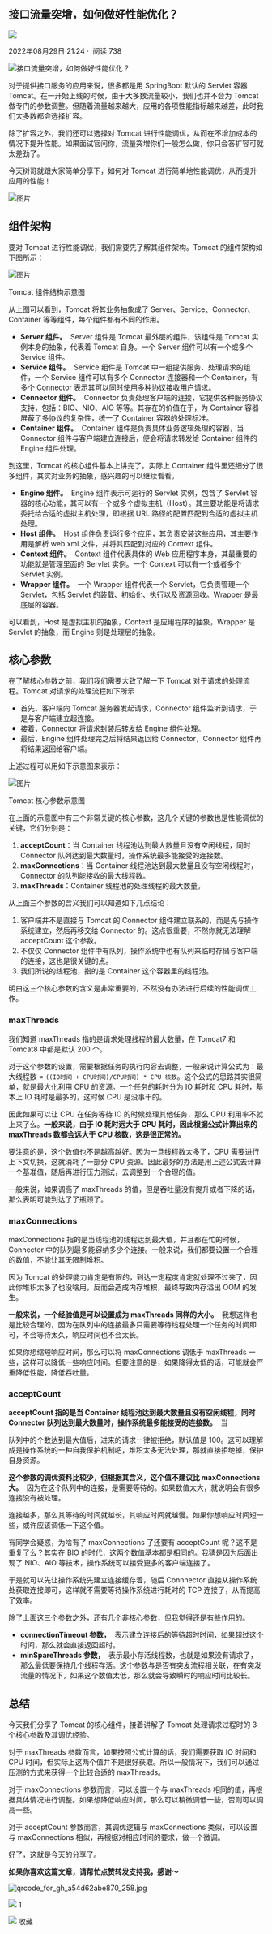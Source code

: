    

## 接口流量突增，如何做好性能优化？

[![](https://p9-passport.byteacctimg.com/img/user-avatar/023f14b3a5377f09b98af09696e3c6ac~300x300.image)](https://juejin.cn/user/4353721774901806)

2022年08月29日 21:24 ·  阅读 738

![接口流量突增，如何做好性能优化？](https://p6-juejin.byteimg.com/tos-cn-i-k3u1fbpfcp/9689ec5c76404919972de79458571a64~tplv-k3u1fbpfcp-zoom-crop-mark:3024:3024:3024:1702.awebp?)  

对于提供接口服务的应用来说，很多都是用 SpringBoot 默认的 Servlet 容器 Tomcat。在一开始上线的时候，由于大多数流量较小，我们也并不会为 Tomcat 做专门的参数调整。但随着流量越来越大，应用的各项性能指标越来越差，此时我们大多数都会选择扩容。

除了扩容之外，我们还可以选择对 Tomcat 进行性能调优，从而在不增加成本的情况下提升性能。如果面试官问你，流量突增你们一般怎么做，你只会答扩容可就太差劲了。

今天树哥就跟大家简单分享下，如何对 Tomcat 进行简单地性能调优，从而提升应用的性能！

![图片](https://p3-juejin.byteimg.com/tos-cn-i-k3u1fbpfcp/d22e3dfa60494d8892ffa4ecc4cedefa~tplv-k3u1fbpfcp-zoom-in-crop-mark:3024:0:0:0.awebp)

## 组件架构

要对 Tomcat 进行性能调优，我们需要先了解其组件架构。Tomcat 的组件架构如下图所示：

![图片](https://p3-juejin.byteimg.com/tos-cn-i-k3u1fbpfcp/a5bc2fa976e14cceb85157be2ef11aba~tplv-k3u1fbpfcp-zoom-in-crop-mark:3024:0:0:0.awebp)

Tomcat 组件结构示意图

从上图可以看到，Tomcat 将其业务抽象成了 Server、Service、Connector、Container 等等组件，每个组件都有不同的作用。

-   **Server 组件。**  Server 组件是 Tomcat 最外层的组件，该组件是 Tomcat 实例本身的抽象，代表着 Tomcat 自身。一个 Server 组件可以有一个或多个 Service 组件。
-   **Service 组件。**  Service 组件是 Tomcat 中一组提供服务、处理请求的组件，一个 Service 组件可以有多个 Connector 连接器和一个 Container，有多个 Connector 表示其可以同时使用多种协议接收用户请求。
-   **Connector 组件。**  Connector 负责处理客户端的连接，它提供各种服务协议支持，包括：BIO、NIO、AIO 等等。其存在的价值在于，为 Container 容器屏蔽了多协议的复杂性，统一了 Container 容器的处理标准。
-   **Container 组件。**  Container 组件是负责具体业务逻辑处理的容器，当 Connector 组件与客户端建立连接后，便会将请求转发给 Container 组件的 Engine 组件处理。

到这里，Tomcat 的核心组件基本上讲完了。实际上 Container 组件里还细分了很多组件，其实对业务的抽象，感兴趣的可以继续看看。

-   **Engine 组件。**  Engine 组件表示可运行的 Servlet 实例，包含了 Servlet 容器的核心功能，其可以有一个或多个虚拟主机（Host）。其主要功能是将请求委托给合适的虚拟主机处理，即根据 URL 路径的配置匹配到合适的虚拟主机处理。
-   **Host 组件。**  Host 组件负责运行多个应用，其负责安装这些应用，其主要作用是解析 web.xml 文件，并将其匹配到对应的 Context 组件。
-   **Context 组件。**  Context 组件代表具体的 Web 应用程序本身，其最重要的功能就是管理里面的 Servlet 实例。一个 Context 可以有一个或者多个 Servlet 实例。
-   **Wrapper 组件。**  一个 Wrapper 组件代表一个 Servlet，它负责管理一个 Servlet，包括 Servlet 的装载、初始化、执行以及资源回收。Wrapper 是最底层的容器。

可以看到，Host 是虚拟主机的抽象，Context 是应用程序的抽象，Wrapper 是 Servlet 的抽象，而 Engine 则是处理层的抽象。

## 核心参数

在了解核心参数之前，我们我们需要大致了解一下 Tomcat 对于请求的处理流程。Tomcat 对请求的处理流程如下所示：

-   首先，客户端向 Tomcat 服务器发起请求，Connector 组件监听到请求，于是与客户端建立起连接。
-   接着，Connector 将请求封装后转发给 Engine 组件处理。
-   最后，Engine 组件处理完之后将结果返回给 Connector，Connector 组件再将结果返回给客户端。

上述过程可以用如下示意图来表示：

![图片](https://p3-juejin.byteimg.com/tos-cn-i-k3u1fbpfcp/c20dd3cb5c034c6da36f7c959717cbd6~tplv-k3u1fbpfcp-zoom-in-crop-mark:3024:0:0:0.awebp)

Tomcat 核心参数示意图

在上面的示意图中有三个非常关键的核心参数，这几个关键的参数也是性能调优的关键，它们分别是：

1.  **acceptCount**：当 Container 线程池达到最大数量且没有空闲线程，同时 Connector 队列达到最大数量时，操作系统最多能接受的连接数。
2.  **maxConnections**：当 Container 线程池达到最大数量且没有空闲线程时，Connector 的队列能接收的最大线程数。
3.  **maxThreads**：Container 线程池的处理线程的最大数量。

从上面三个参数的含义我们可以知道如下几点结论：

1.  客户端并不是直接与 Tomcat 的 Connector 组件建立联系的，而是先与操作系统建立，然后再移交给 Connector 的。这点很重要，不然你就无法理解 acceptCount 这个参数。
2.  不仅仅 Connector 组件中有队列，操作系统中也有队列来临时存储与客户端的连接，这也是很关键的点。
3.  我们所说的线程池，指的是 Container 这个容器里的线程池。

明白这三个核心参数的含义是非常重要的，不然没有办法进行后续的性能调优工作。

### maxThreads

我们知道 maxThreads 指的是请求处理线程的最大数量，在 Tomcat7 和 Tomcat8 中都是默认 200 个。

对于这个参数的设置，需要根据任务的执行内容去调整，一般来说计算公式为：最大线程数 = `((IO时间 + CPU时间)/CPU时间) * CPU 核数`。这个公式的思路其实很简单，就是最大化利用 CPU 的资源。一个任务的耗时分为 IO 耗时和 CPU 耗时，基本上 IO 耗时是最多的，这时候 CPU 是没事干的。

因此如果可以让 CPU 在任务等待 IO 的时候处理其他任务，那么 CPU 利用率不就上来了么。**一般来说，由于 IO 耗时远大于 CPU 耗时，因此根据公式计算出来的 maxThreads 数都会远大于 CPU 核数，这是很正常的。**

要注意的是，这个数值也不是越高越好。因为一旦线程数太多了，CPU 需要进行上下文切换，这就消耗了一部分 CPU 资源。因此最好的办法是用上述公式去计算一个基准值，随后再进行压力测试，去调整到一个合理的值。

一般来说，如果调高了 maxThreads 的值，但是吞吐量没有提升或者下降的话，那么表明可能到达了了瓶颈了。

### maxConnections

maxConnections 指的是当线程池的线程达到最大值，并且都在忙的时候，Connector 中的队列最多能容纳多少个连接。一般来说，我们都要设置一个合理的数值，不能让其无限制堆积。

因为 Tomcat 的处理能力肯定是有限的，到达一定程度肯定就处理不过来了，因此你堆积太多了也没啥用，反而会造成内存堆积，最终导致内存溢出 OOM 的发生。

**一般来说，一个经验值是可以设置成为 maxThreads 同样的大小。**  我想这样也是比较合理的，因为在队列中的连接最多只需要等待线程处理一个任务的时间即可，不会等待太久，响应时间也不会太长。

如果你想缩短响应时间，那么可以将 maxConnections 调低于 maxThreads 一些，这样可以降低一些响应时间。但要注意的是，如果降得太低的话，可能就会严重降低性能，降低吞吐量。

### acceptCount

**acceptCount 指的是当 Container 线程池达到最大数量且没有空闲线程，同时 Connector 队列达到最大数量时，操作系统最多能接受的连接数。**  当

队列中的个数达到最大值后，进来的请求一律被拒绝，默认值是 100。这可以理解成是操作系统的一种自我保护机制吧，堆积太多无法处理，那就直接拒绝掉，保护自身资源。

**这个参数的调优资料比较少，但根据其含义，这个值不建议比 maxConnections 大。**  因为在这个队列中的连接，是需要等待的。如果数值太大，就说明会有很多连接没有被处理。

连接越多，那么其等待的时间就越长，其响应时间就越慢。如果你想响应时间短一些，或许应该调低一下这个值。

有同学会疑惑，为啥有了 maxConnections 了还要有 acceptCount 呢？这不是重复了么？其实在 BIO 的时代，这两个数值基本都是相同的。我猜是因为后面出现了 NIO、AIO 等技术，操作系统可以接受更多的客户端连接了。

于是就可以先让操作系统先建立连接缓存着，随后 Connnector 直接从操作系统处获取连接即可，这样就不需要等待操作系统进行耗时的 TCP 连接了，从而提高了效率。

除了上面这三个参数之外，还有几个非核心参数，但我觉得还是有些作用的。

-   **connectionTimeout 参数，**  表示建立连接后的等待超时时间，如果超过这个时间，那么就会直接返回超时。
-   **minSpareThreads 参数，**  表示最小存活线程数，也就是如果没有请求了，那么最低要保持几个线程存活。这个参数与是否有突发流程相关联，在有突发流量的情况下，如果这个数值太低，那么就会导致瞬时的响应时间比较长。

## 总结

今天我们分享了 Tomcat 的核心组件，接着讲解了 Tomcat 处理请求过程时的 3 个核心参数及其调优经验。

对于 maxThreads 参数而言，如果按照公式计算的话，我们需要获取 IO 时间和 CPU 时间，但实际上这两个值并不是很好获取。所以一般情况下，我们可以通过压测的方式来获得一个比较合适的 maxThreads。

对于 maxConnections 参数而言，可以设置一个与 maxThreads 相同的值，再根据具体情况进行调整。如果想降低响应时间，那么可以稍微调低一些，否则可以调高一些。

对于 acceptCount 参数而言，其调优逻辑与 maxConnections 类似，可以设置与 maxConnections 相似，再根据对相应时间的要求，做一个微调。

好了，这就是今天的分享了。

**如果你喜欢这篇文章，请帮忙点赞转发支持我，感谢～**

![qrcode_for_gh_a54d62abe870_258.jpg](https://p6-juejin.byteimg.com/tos-cn-i-k3u1fbpfcp/01370ead2eeb457abcdf2bc6134aa492~tplv-k3u1fbpfcp-zoom-in-crop-mark:3024:0:0:0.awebp?)

![](https://lf3-cdn-tos.bytescm.com/obj/static/xitu_juejin_web/00ba359ecd0075e59ffbc3d810af551d.svg) 1

![](https://lf3-cdn-tos.bytescm.com/obj/static/xitu_juejin_web/3d482c7a948bac826e155953b2a28a9e.svg) 收藏
